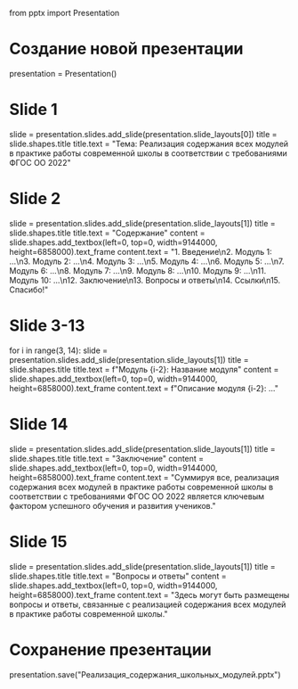 from pptx import Presentation

# Создание новой презентации
presentation = Presentation()

# Slide 1
slide = presentation.slides.add_slide(presentation.slide_layouts[0])
title = slide.shapes.title
title.text = "Тема: Реализация содержания всех модулей в практике работы современной школы в соответствии с требованиями ФГОС ОО 2022"

# Slide 2
slide = presentation.slides.add_slide(presentation.slide_layouts[1])
title = slide.shapes.title
title.text = "Содержание"
content = slide.shapes.add_textbox(left=0, top=0, width=9144000, height=6858000).text_frame
content.text = "1. Введение\n2. Модуль 1: ...\n3. Модуль 2: ...\n4. Модуль 3: ...\n5. Модуль 4: ...\n6. Модуль 5: ...\n7. Модуль 6: ...\n8. Модуль 7: ...\n9. Модуль 8: ...\n10. Модуль 9: ...\n11. Модуль 10: ...\n12. Заключение\n13. Вопросы и ответы\n14. Ссылки\n15. Спасибо!"

# Slide 3-13
for i in range(3, 14):
    slide = presentation.slides.add_slide(presentation.slide_layouts[1])
    title = slide.shapes.title
    title.text = f"Модуль {i-2}: Название модуля"
    content = slide.shapes.add_textbox(left=0, top=0, width=9144000, height=6858000).text_frame
    content.text = f"Описание модуля {i-2}: ..."

# Slide 14
slide = presentation.slides.add_slide(presentation.slide_layouts[1])
title = slide.shapes.title
title.text = "Заключение"
content = slide.shapes.add_textbox(left=0, top=0, width=9144000, height=6858000).text_frame
content.text = "Суммируя все, реализация содержания всех модулей в практике работы современной школы в соответствии с требованиями ФГОС ОО 2022 является ключевым фактором успешного обучения и развития учеников."

# Slide 15
slide = presentation.slides.add_slide(presentation.slide_layouts[1])
title = slide.shapes.title
title.text = "Вопросы и ответы"
content = slide.shapes.add_textbox(left=0, top=0, width=9144000, height=6858000).text_frame
content.text = "Здесь могут быть размещены вопросы и ответы, связанные с реализацией содержания всех модулей в практике работы современной школы."

# Сохранение презентации
presentation.save("Реализация_содержания_школьных_модулей.pptx")
